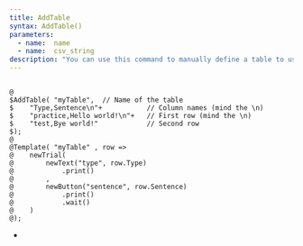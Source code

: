 ```yaml
---
title: AddTable
syntax: AddTable()
parameters:
  - name:  name
  - name:  csv_string 
description: "You can use this command to manually define a table to use with `Template`. You normally do not need to use this command since, as of PennController beta 0.4, you can directly upload your CSV file under *Resources* / *chunk_includes*."
---
```


<!--more-->

<pre><code class="language-diff-javascript diff-highlight try-data">
@
$AddTable( "myTable",  // Name of the table
$    "Type,Sentence\n"+           // Column names (mind the \n)
$    "practice,Hello world!\n"+   // First row (mind the \n)
$    "test,Bye world!"            // Second row
$);
@
@Template( "myTable" , row => 
@    newTrial(
@        newText("type", row.Type)
@            .print()
@        ,
@        newButton("sentence", row.Sentence)
@            .print()
@            .wait()
@    )
@);
</code></pre>

+ 		

